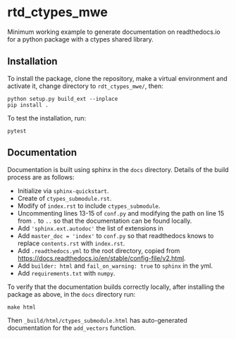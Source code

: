 # rtd_ctypes_mwe
Minimum working example to generate documentation on readthedocs.io for a
python package with a ctypes shared library.

Installation
------------

To install the package, clone the repository, make a virtual environment and
activate it, change directory to `rdt_ctypes_mwe/`, then:

    python setup.py build_ext --inplace
    pip install .

To test the installation, run:

    pytest

Documentation
-------------

Documentation is built using sphinx in the ``docs`` directory. Details of
the build process are as follows:

- Initialize via ``sphinx-quickstart``.
- Create of ``ctypes_submodule.rst``.
- Modify of ``index.rst`` to include ``ctypes_submodule``.
- Uncommenting lines 13-15 of ``conf.py`` and modifying the path on line
  15 from ``.`` to ``..`` so that the documentation can be found locally.
- Add ``'sphinx.ext.autodoc'`` the list of extensions in
- Add ``master_doc = 'index'`` to ``conf.py`` so that readthedocs knows to replace
  ``contents.rst`` with ``index.rst``.
- Add ``.readthedocs.yml`` to the root directory, copied from
  https://docs.readthedocs.io/en/stable/config-file/v2.html.
- Add  ``builder: html`` and ``fail_on_warning: true`` to ``sphinx`` in the yml.
- Add ``requirements.txt`` with ``numpy``.

To verify that the documentation builds correctly locally,
after installing the package as above, in the ``docs`` directory run:

    make html

Then ``_build/html/ctypes_submodule.html`` has auto-generated documentation for
the ``add_vectors`` function.

